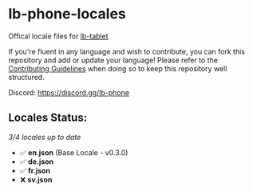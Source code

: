 # lb-phone-locales
Offical locale files for [lb-tablet](https://lbscripts.com/tablet)

If you're fluent in any language and wish to contribute, you can fork this repository and add or update your language!
Please refer to the [Contributing Guidelines](https://github.com/lbphone/lb-tablet-locales/blob/main/CONTRIBUTING.md) when doing so to keep this repository well structured. 

Discord: https://discord.gg/lb-phone


## Locales Status:
*3/4 locales up to date*
- ✅ **en.json** (Base Locale - v0.3.0)
- ✅ **de.json**
- ✅ **fr.json**
- ❌ **sv.json**
<!-- Recap End -->